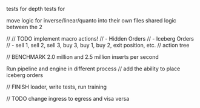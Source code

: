 tests for depth 
tests for 

move logic for inverse/linear/quanto into their own files
shared logic between the 2


// 
// TODO implement macro actions!
// - Hidden Orders
// - Iceberg Orders
// - sell 1, sell 2, sell 3, buy 3, buy 1, buy 2, exit position, etc. 
// action tree

// BENCHMARK
2.0 million and 2.5 million inserts per second

Run pipeline and engine in different process
// add the ability to place iceberg orders


// FINISH loader, write tests, run training

// TODO change ingress to egress and visa versa